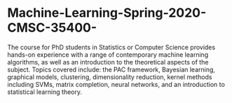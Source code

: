 # Machine-Learning-Spring-2020-CMSC-35400-
The course for PhD students in Statistics or Computer Science provides hands-on experience with a range of contemporary machine learning algorithms, as well as an introduction to the theoretical aspects of the subject. Topics covered include: the PAC framework, Bayesian learning, graphical models, clustering, dimensionality reduction, kernel methods including SVMs, matrix completion, neural networks, and an introduction to statistical learning theory.
